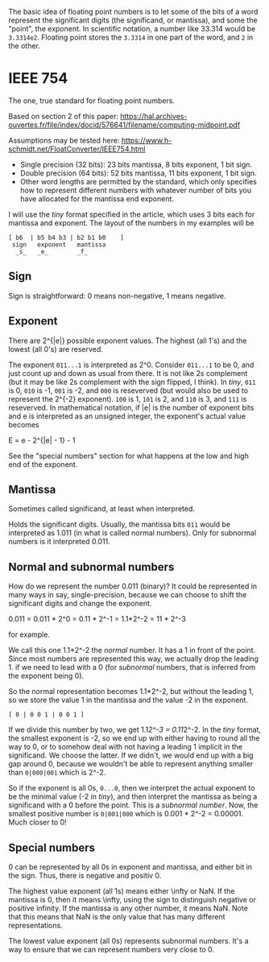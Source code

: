 The basic idea of floating point numbers is to let some of the bits of a word
represent the significant digits (the significand, or mantissa), and some the "point", the
exponent. In scientific notation, a number like 33.314 would be `3.3314e2`.
Floating point stores the `3.3314` in one part of the word, and `2` in the
other.

IEEE 754
========

The one, true standard for floating point numbers.

Based on section 2 of this paper:
<https://hal.archives-ouvertes.fr/file/index/docid/576641/filename/computing-midpoint.pdf>

Assumptions may be tested here: <https://www.h-schmidt.net/FloatConverter/IEEE754.html>

- Single precision (32 bits): 23 bits mantissa, 8  bits exponent, 1 bit sign.
- Double precision (64 bits): 52 bits mantissa, 11 bits exponent, 1 bit sign.
- Other word lengths are permitted by the standard, which only specifies how to
  represent different numbers with whatever number of bits you have allocated
  for the mantissa end exponent.

I will use the *tiny* format specified in the article, which uses 3 bits each
for mantissa and exponent. The layout of the numbers in my examples will be

```
[ b6  | b5 b4 b3 | b2 b1 b0    ]
 sign   exponent   mantissa
  _s_   _e_        _f_
```

Sign
----

Sign is straightforward: 0 means non-negative, 1 means negative.

Exponent
--------

There are 2^{|e|} possible exponent values. The highest (all 1's) and the lowest
(all 0's) are reserved.

The exponent `011...1` is interpreted as 2^0. Consider `011...1` to be 0, and
just count up and down as usual from there. It is not like 2s complement (but it
may be like 2s complement with the sign flipped, I think). In *tiny*, `011` is
0, `010` is -1, `001` is -2, and `000` is reseverved (but would also be used to
represent the 2^{-2} exponent). `100` is 1, `101` is 2, and `110` is 3, and
`111` is reseverved. In mathematical notation, if |e| is the number of exponent
bits and e is interpreted as an unsigned integer, the exponent's actual value
becomes

E = e - 2^{|e| - 1} - 1

See the "special numbers" section for what happens at the low and high end of
the exponent.

Mantissa
--------

Sometimes called significand, at least when interpreted.

Holds the significant digits. Usually, the mantissa bits `011` would be
interpreted as 1.011 (in what is called normal numbers). Only for subnormal
numbers is it interpreted 0.011.

Normal and subnormal numbers
----------------------------

How do we represent the number 0.011 (binary)? It could be represented in many
ways in say, single-precision, because we can choose to shift the significant
digits and change the exponent.

0.011 = 0.011 * 2^0 = 0.11 * 2^-1 = 1.1*2^-2 = 11 * 2^-3

for example.

We call this one 1.1*2^-2 the *normal* number. It has a 1 in front of the point.
Since most numbers are represented this way, we actually drop the leading 1.
if we need to lead with a 0 (for *subnormal* numbers, that is inferred from
the exponent being 0).

So the normal representation becomes 1.1*2^-2, but without the leading 1, so we
store the value 1 in the mantissa and the value -2 in the exponent.

```
[ 0 | 0 0 1 | 0 0 1 ]
```

If we divide this number by two, we get 1.1*2^-3 = 0.11*2^-2. In the *tiny*
format, the smallest exponent is -2, so we end up with either having to round
all the way to 0, or to somehow deal with not having a leading 1 implicit in the
significand. We choose the latter. If we didn't, we would end up with a big gap
around 0, because we wouldn't be able to represent anything smaller than
`0|000|001` which is 2^-2.

So if the exponent is all 0s, `0...0`, then we interpret the actual exponent to
be the minimal value (-2 in *tiny*), and then interpret the mantissa as being a
significand with a 0 before the point. This is a *subnormal number*. Now, the smallest positive number is
`0|001|000` which is 0.001 * 2^-2 = 0.00001. Much closer to 0!

Special numbers
---------------

0 can be represented by all 0s in exponent and mantissa, and either bit in the
sign. Thus, there is negative and positiv 0.

The highest value exponent (all 1s) means either \infty or NaN. If the mantissa
is 0, then it means \infty, using the sign to distinguish negative or positive
infinity. If the mantissa is any other number, it means NaN. Note that this
means that NaN is the only value that has many different representations.

The lowest value exponent (all 0s) represents subnormal numbers. It's a way to
ensure that we can represent numbers very close to 0.

